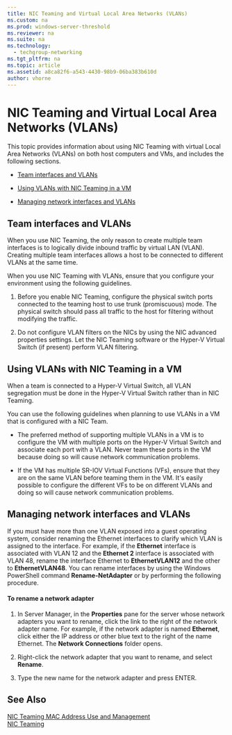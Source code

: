 ```yaml
---
title: NIC Teaming and Virtual Local Area Networks (VLANs)
ms.custom: na
ms.prod: windows-server-threshold
ms.reviewer: na
ms.suite: na
ms.technology: 
  - techgroup-networking
ms.tgt_pltfrm: na
ms.topic: article
ms.assetid: a8ca82f6-a543-4430-98b9-06ba383b610d
author: vhorne
---
```

# NIC Teaming and Virtual Local Area Networks (VLANs)
This topic provides information about using NIC Teaming with virtual Local Area Networks \(VLANs\) on both host computers and VMs, and includes the following sections.  
  
-   [Team interfaces and VLANs](#bkmk_team)  
  
-   [Using VLANs with NIC Teaming in a VM](#bkmk_vm)  
  
-   [Managing network interfaces and VLANs](#bkmk_managing)  
  
## <a name="bkmk_team"></a>Team interfaces and VLANs  
When you use NIC Teaming, the only reason to create multiple team interfaces is to logically divide inbound traffic by virtual LAN \(VLAN\). Creating multiple team interfaces allows a host to be connected to different VLANs at the same time.  
  
When you use NIC Teaming with VLANs, ensure that you configure your environment using the following guidelines.  
  
1.  Before you enable NIC Teaming, configure the physical switch ports connected to the teaming host to use trunk \(promiscuous\) mode. The physical switch should pass all traffic to the host for filtering without modifying the traffic.  
  
2.  Do not configure VLAN filters on the NICs by using the NIC advanced properties settings. Let the NIC Teaming software or the Hyper\-V Virtual Switch \(if present\) perform VLAN filtering.  
  
## <a name="bkmk_vm"></a>Using VLANs with NIC Teaming in a VM  
When a team is connected to a Hyper\-V Virtual Switch, all VLAN segregation must be done in the Hyper\-V Virtual Switch rather than in NIC Teaming.  
  
You can use the following guidelines when planning to use VLANs in a VM that is configured with a NIC Team.  
  
-   The preferred method of supporting multiple VLANs in a VM is to configure the VM with multiple ports on the Hyper\-V Virtual Switch and associate each port with a VLAN. Never team these ports in the VM because doing so will cause network communication problems.  
  
-   If the VM has multiple SR\-IOV Virtual Functions \(VFs\), ensure that they are on the same VLAN before teaming them in the VM. It's easily possible to configure the different VFs to be on different VLANs and doing so will cause network communication problems.  
  
## <a name="bkmk_managing"></a>Managing network interfaces and VLANs  
If you must have more than one VLAN exposed into a guest operating system, consider renaming the Ethernet interfaces to clarify which VLAN is assigned to the interface. For example, if the **Ethernet** interface is associated with VLAN 12 and the **Ethernet 2** interface is associated with VLAN 48, rename the interface Ethernet to **EthernetVLAN12** and the other to **EthernetVLAN48**. You can rename interfaces by using the Windows PowerShell command **Rename\-NetAdapter** or by performing the following procedure.  
  
#### To rename a network adapter  
  
1.  In Server Manager, in the **Properties** pane for the server whose network adapters you want to rename, click the link to the right of the network adapter name. For example, if the network adapter is named **Ethernet**, click either the IP address or other blue text to the right of the name Ethernet. The **Network Connections** folder opens.  
  
2.  Right\-click the network adapter that you want to rename, and select  **Rename**.  
  
3.  Type the new name for the network adapter and press ENTER.  
  
## See Also  
[NIC Teaming MAC Address Use and Management](../Topic/NIC-Teaming-MAC-Address-Use-and-Management.md)  
[NIC Teaming](../Topic/NIC-Teaming.md)  
  
